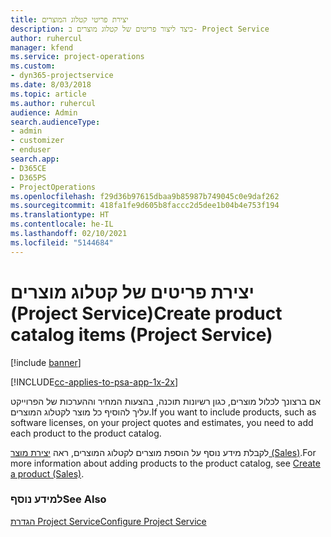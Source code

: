 ```yaml
---
title: יצירת פריטי קטלוג המוצרים
description: כיצד ליצור פריטים של קטלוג מוצרים ב- Project Service
author: ruhercul
manager: kfend
ms.service: project-operations
ms.custom:
- dyn365-projectservice
ms.date: 8/03/2018
ms.topic: article
ms.author: ruhercul
audience: Admin
search.audienceType:
- admin
- customizer
- enduser
search.app:
- D365CE
- D365PS
- ProjectOperations
ms.openlocfilehash: f29d36b97615dbaa9b85987b749045c0e9daf262
ms.sourcegitcommit: 418fa1fe9d605b8faccc2d5dee1b04b4e753f194
ms.translationtype: HT
ms.contentlocale: he-IL
ms.lasthandoff: 02/10/2021
ms.locfileid: "5144684"
---
```

# <a name="create-product-catalog-items-project-service"></a><span data-ttu-id="613c9-103">יצירת פריטים של קטלוג מוצרים (Project Service)</span><span class="sxs-lookup"><span data-stu-id="613c9-103">Create product catalog items (Project Service)</span></span>

[!include [banner](../includes/psa-now-project-operations.md)]

[!INCLUDE[cc-applies-to-psa-app-1x-2x](../includes/cc-applies-to-psa-app-1x-2x.md)]

<span data-ttu-id="613c9-104">אם ברצונך לכלול מוצרים, כגון רשיונות תוכנה, בהצעות המחיר וההערכות של הפרוייקט עליך להוסיף כל מוצר לקטלוג המוצרים.</span><span class="sxs-lookup"><span data-stu-id="613c9-104">If you want to include products, such as software licenses, on your project quotes and estimates, you need to add each product to the product catalog.</span></span>  
  
 <span data-ttu-id="613c9-105">לקבלת מידע נוסף על הוספת מוצרים לקטלוג המוצרים, ראה [יצירת מוצר (Sales)](https://docs.microsoft.com/dynamics365/sales-enterprise/create-product-sales).</span><span class="sxs-lookup"><span data-stu-id="613c9-105">For more information about adding products to the product catalog, see [Create a product (Sales)](https://docs.microsoft.com/dynamics365/sales-enterprise/create-product-sales).</span></span>  
  
### <a name="see-also"></a><span data-ttu-id="613c9-106">למידע נוסף</span><span class="sxs-lookup"><span data-stu-id="613c9-106">See Also</span></span>  
 [<span data-ttu-id="613c9-107">הגדרת Project Service</span><span class="sxs-lookup"><span data-stu-id="613c9-107">Configure Project Service</span></span>](../psa/configure.md)
